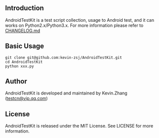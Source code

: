 ## Introduction
AndroidTestKit is a test script collection, usage to Android test, and it can works on Python2.x/Python3.x. For more information please refer to [CHANGELOG.md](https://github.com/kevin-zsj/AndroidTestKit/blob/master/CHANGELOG.md)

## Basic Usage
```
git clone git@github.com:kevin-zsj/AndroidTestKit.git
cd AndroidTestKit
python xxx.py
```

## Author
AndroidTestKit is developed and maintained by Kevin.Zhang ([testcn@vip.qq.com](testcn@vip.qq.com))

## License
AndroidTestKit is released under the MIT License. See LICENSE for more information.